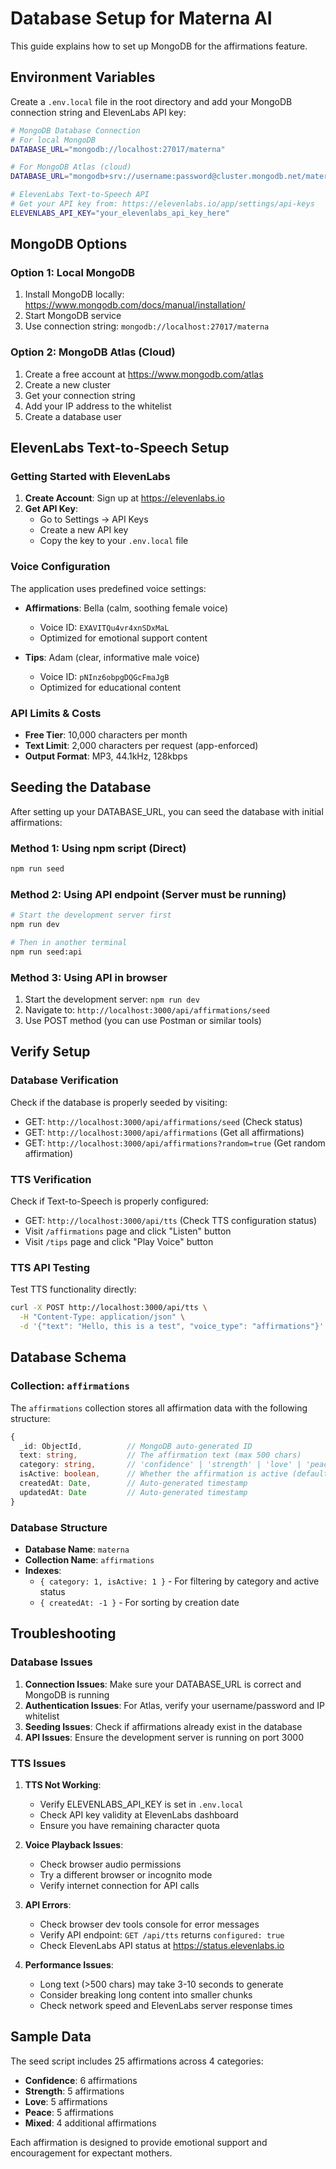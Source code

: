 # Database Setup for Materna AI

This guide explains how to set up MongoDB for the affirmations feature.

## Environment Variables

Create a `.env.local` file in the root directory and add your MongoDB connection string and ElevenLabs API key:

```bash
# MongoDB Database Connection
# For local MongoDB
DATABASE_URL="mongodb://localhost:27017/materna"

# For MongoDB Atlas (cloud)
DATABASE_URL="mongodb+srv://username:password@cluster.mongodb.net/materna?retryWrites=true&w=majority"

# ElevenLabs Text-to-Speech API
# Get your API key from: https://elevenlabs.io/app/settings/api-keys
ELEVENLABS_API_KEY="your_elevenlabs_api_key_here"
```

## MongoDB Options

### Option 1: Local MongoDB

1. Install MongoDB locally: https://www.mongodb.com/docs/manual/installation/
2. Start MongoDB service
3. Use connection string: `mongodb://localhost:27017/materna`

### Option 2: MongoDB Atlas (Cloud)

1. Create a free account at https://www.mongodb.com/atlas
2. Create a new cluster
3. Get your connection string
4. Add your IP address to the whitelist
5. Create a database user

## ElevenLabs Text-to-Speech Setup

### Getting Started with ElevenLabs

1. **Create Account**: Sign up at https://elevenlabs.io
2. **Get API Key**: 
   - Go to Settings → API Keys
   - Create a new API key
   - Copy the key to your `.env.local` file

### Voice Configuration

The application uses predefined voice settings:

- **Affirmations**: Bella (calm, soothing female voice)
  - Voice ID: `EXAVITQu4vr4xnSDxMaL`
  - Optimized for emotional support content

- **Tips**: Adam (clear, informative male voice)  
  - Voice ID: `pNInz6obpgDQGcFmaJgB`
  - Optimized for educational content

### API Limits & Costs

- **Free Tier**: 10,000 characters per month
- **Text Limit**: 2,000 characters per request (app-enforced)
- **Output Format**: MP3, 44.1kHz, 128kbps

## Seeding the Database

After setting up your DATABASE_URL, you can seed the database with initial affirmations:

### Method 1: Using npm script (Direct)
```bash
npm run seed
```

### Method 2: Using API endpoint (Server must be running)
```bash
# Start the development server first
npm run dev

# Then in another terminal
npm run seed:api
```

### Method 3: Using API in browser
1. Start the development server: `npm run dev`
2. Navigate to: `http://localhost:3000/api/affirmations/seed`
3. Use POST method (you can use Postman or similar tools)

## Verify Setup

### Database Verification
Check if the database is properly seeded by visiting:
- GET: `http://localhost:3000/api/affirmations/seed` (Check status)
- GET: `http://localhost:3000/api/affirmations` (Get all affirmations)
- GET: `http://localhost:3000/api/affirmations?random=true` (Get random affirmation)

### TTS Verification
Check if Text-to-Speech is properly configured:
- GET: `http://localhost:3000/api/tts` (Check TTS configuration status)
- Visit `/affirmations` page and click "Listen" button
- Visit `/tips` page and click "Play Voice" button

### TTS API Testing
Test TTS functionality directly:
```bash
curl -X POST http://localhost:3000/api/tts \
  -H "Content-Type: application/json" \
  -d '{"text": "Hello, this is a test", "voice_type": "affirmations"}'
```

## Database Schema

### Collection: `affirmations`

The `affirmations` collection stores all affirmation data with the following structure:

```typescript
{
  _id: ObjectId,          // MongoDB auto-generated ID
  text: string,           // The affirmation text (max 500 chars)
  category: string,       // 'confidence' | 'strength' | 'love' | 'peace'
  isActive: boolean,      // Whether the affirmation is active (default: true)
  createdAt: Date,        // Auto-generated timestamp
  updatedAt: Date         // Auto-generated timestamp
}
```

### Database Structure
- **Database Name**: `materna`
- **Collection Name**: `affirmations`
- **Indexes**: 
  - `{ category: 1, isActive: 1 }` - For filtering by category and active status
  - `{ createdAt: -1 }` - For sorting by creation date

## Troubleshooting

### Database Issues
1. **Connection Issues**: Make sure your DATABASE_URL is correct and MongoDB is running
2. **Authentication Issues**: For Atlas, verify your username/password and IP whitelist
3. **Seeding Issues**: Check if affirmations already exist in the database
4. **API Issues**: Ensure the development server is running on port 3000

### TTS Issues
1. **TTS Not Working**: 
   - Verify ELEVENLABS_API_KEY is set in `.env.local`
   - Check API key validity at ElevenLabs dashboard
   - Ensure you have remaining character quota

2. **Voice Playback Issues**:
   - Check browser audio permissions
   - Try a different browser or incognito mode
   - Verify internet connection for API calls

3. **API Errors**:
   - Check browser dev tools console for error messages
   - Verify API endpoint: `GET /api/tts` returns `configured: true`
   - Check ElevenLabs API status at https://status.elevenlabs.io

4. **Performance Issues**:
   - Long text (>500 chars) may take 3-10 seconds to generate
   - Consider breaking long content into smaller chunks
   - Check network speed and ElevenLabs server response times

## Sample Data

The seed script includes 25 affirmations across 4 categories:
- **Confidence**: 6 affirmations
- **Strength**: 5 affirmations  
- **Love**: 5 affirmations
- **Peace**: 5 affirmations
- **Mixed**: 4 additional affirmations

Each affirmation is designed to provide emotional support and encouragement for expectant mothers. 